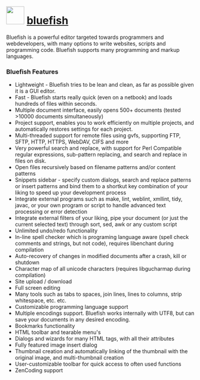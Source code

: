 ﻿# <img src="https://cdn.rawgit.com/chocolatey/chocolatey-coreteampackages/edba4a5849ff756e767cba86641bea97ff5721fe/icons/bluefish.svg" width="48" height="48"/> [bluefish](https://chocolatey.org/packages/bluefish)


Bluefish is a powerful editor targeted towards programmers and webdevelopers, with many options to write websites, scripts and programming code. Bluefish supports many programming and markup languages.

### Bluefish Features

*   Lightweight - Bluefish tries to be lean and clean, as far as possible given it is a GUI editor.
*   Fast - Bluefish starts really quick (even on a netbook) and loads hundreds of files within seconds.
*   Multiple document interface, easily opens 500+ documents (tested >10000 documents simultaneously)
*   Project support, enables you to work efficiently on multiple projects, and automatically restores settings for each project.
*   Multi-threaded support for remote files using gvfs, supporting FTP, SFTP, HTTP, HTTPS, WebDAV, CIFS and more
*   Very powerful search and replace, with support for Perl Compatible regular expressions, sub-pattern replacing, and search and replace in files on disk.
*   Open files recursively based on filename patterns and/or content patterns
*   Snippets sidebar - specify custom dialogs, search and replace patterns or insert patterns and bind them to a shortkut key combination of your liking to speed up your development process
*   Integrate external programs such as make, lint, weblint, xmllint, tidy, javac, or your own program or script to handle advanced text processing or error detection
*   Integrate external filters of your liking, pipe your document (or just the current selected text) through sort, sed, awk or any custom script
*   Unlimited undo/redo functionality
*   In-line spell checker which is programing language aware (spell check comments and strings, but not code), requires libenchant during compilation
*   Auto-recovery of changes in modified documents after a crash, kill or shutdown
*   Character map of all unicode characters (requires libgucharmap during compilation)
*   Site upload / download
*   Full screen editing
*   Many tools such as tabs to spaces, join lines, lines to columns, strip whitespace, etc. etc.
*   Customizable programming language support
*   Multiple encodings support. Bluefish works internally with UTF8, but can save your documents in any desired encoding.
*   Bookmarks functionality
*   HTML toolbar and tearable menu's
*   Dialogs and wizards for many HTML tags, with all their attributes
*   Fully featured image insert dialog
*   Thumbnail creation and automatically linking of the thumbnail with the original image, and multi-thumbnail creation
*   User-customizable toolbar for quick access to often used functions
*   ZenCoding support

